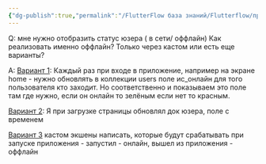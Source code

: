 ```yaml
---
{"dg-publish":true,"permalink":"/FlutterFlow база знаний/Flutterflow/проверка что юзер (пользователь) онлайн/","created":"2024-12-27T10:34:10.746-03:00","updated":"2024-12-27T10:37:56.732-03:00"}
---
```


Q: мне нужно отобразить статус юзера ( в сети/ оффлайн) Как реализовать именно оффлайн? Только через кастом или есть еще варианты?

A: 
[Вариант 1](https://t.me/flutterflow_rus/12427/47476): Каждый раз при входе в приложение, например на экране home - нужно обновлять в коллекции users поле ис_онлайн для того пользователя кто заходит. 
Но соответственно и показываем это поле там где нужно, если он онлайн то зелёным если нет то красным.

[Вариант 2](https://t.me/flutterflow_rus/12427/26262): Я при загрузке страницы обновлял док юзера, поле с временем

[Вариант 3](https://t.me/flutterflow_rus/12427/26261) кастом экшены написать, которые будут срабатывать при запуске приложения - запустил - онлайн, вышел из приложения - оффлайн

